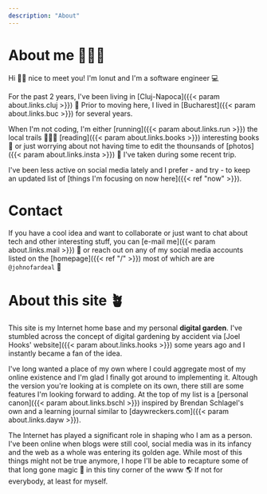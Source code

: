```yaml
---
description: "About"
---
```


# About me 👨🏻‍💻

Hi 👋🏻 nice to meet you! I'm Ionut and I'm a software engineer 💻

For the past 2 years, I've been living in [Cluj-Napoca]({{< param about.links.cluj >}}) 📍 Prior to moving here, I lived in [Bucharest]({{< param about.links.buc >}}) for several years.

When I'm not coding, I'm either [running]({{< param about.links.run >}}) the local trails 🏃🏻‍♂️ [reading]({{< param about.links.books >}}) interesting books 📖 or just worrying about not having time to edit the thounsands of [photos]({{< param about.links.insta >}}) 📸 I've taken during some recent trip.

I've been less active on social media lately and I prefer - and try - to keep an updated list of [things I'm focusing on now here]({{< ref "now" >}}).

# Contact

If you have a cool idea and want to collaborate or just want to chat about tech and other interesting stuff, you can [e-mail me]({{< param about.links.mail >}}) 💌 or reach out on any of my social media accounts listed on the [homepage]({{< ref "/"  >}}) most of which are are `@johnofardeal` 📲

# About this site 🪴

This site is my Internet home base and my personal __digital garden__. I've stumbled across the concept of digital gardening by accident via [Joel Hooks' website]({{< param about.links.hooks >}}) some years ago and I instantly became a fan of the idea.

I've long wanted a place of my own where I could aggregate most of my online existence and I'm glad I finally got around to implementing it.
Altough the version you're looking at is complete on its own, there still are some features I'm looking forward to adding. At the top of my list is a [personal canon]({{< param about.links.bschl >}}) inspired by Brendan Schlagel's own and a learning journal similar to [daywreckers.com]({{< param about.links.dayw >}}).

The Internet has played a significant role in shaping who I am as a person. I've been online when blogs were still cool, social media was in its infancy and the web as a whole was entering its golden age. While most of this things might not be true anymore, I hope I'll be able to recapture some of that long gone magic 🔮 in this tiny corner of the www 🌎 If not for everybody, at least for myself.
